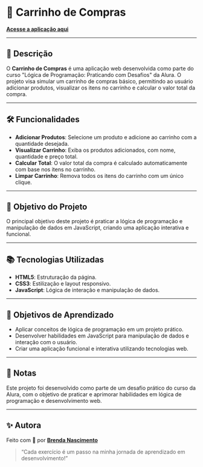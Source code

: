 # 🛒 Carrinho de Compras

[**Acesse a aplicação aqui**](https://behnascimentoo.github.io/projeto-carrinho_compras/)

---

## 📌 Descrição

O **Carrinho de Compras** é uma aplicação web desenvolvida como parte do curso "Lógica de Programação: Praticando com Desafios" da Alura. O projeto visa simular um carrinho de compras básico, permitindo ao usuário adicionar produtos, visualizar os itens no carrinho e calcular o valor total da compra.

---

## 🛠 Funcionalidades

- **Adicionar Produtos**: Selecione um produto e adicione ao carrinho com a quantidade desejada.
- **Visualizar Carrinho**: Exiba os produtos adicionados, com nome, quantidade e preço total.
- **Calcular Total**: O valor total da compra é calculado automaticamente com base nos itens no carrinho.
- **Limpar Carrinho**: Remova todos os itens do carrinho com um único clique.

---

## 🧠 Objetivo do Projeto

O principal objetivo deste projeto é praticar a lógica de programação e manipulação de dados em JavaScript, criando uma aplicação interativa e funcional.

---

## 📚 Tecnologias Utilizadas

- **HTML5**: Estruturação da página.
- **CSS3**: Estilização e layout responsivo.
- **JavaScript**: Lógica de interação e manipulação de dados.

---

## 🎯 Objetivos de Aprendizado

- Aplicar conceitos de lógica de programação em um projeto prático.
- Desenvolver habilidades em JavaScript para manipulação de dados e interação com o usuário.
- Criar uma aplicação funcional e interativa utilizando tecnologias web.

---

## 📝 Notas

Este projeto foi desenvolvido como parte de um desafio prático do curso da Alura, com o objetivo de praticar e aprimorar habilidades em lógica de programação e desenvolvimento web.

---

## ✨ Autora

Feito com 💚 por **[Brenda Nascimento](https://github.com/behnascimentoo)**  
> “Cada exercício é um passo na minha jornada de aprendizado em desenvolvimento!”
